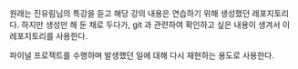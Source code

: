 원래는 진유림님의 특강을 듣고 해당 강의 내용은 연습하기 위해 생성했던 레포지토리다.
하지만 생성만 해 둔 채로 두다가, git 과 관련하여 확인하고 싶은 내용이 생겨서 이 레포지토리를 사용한다. 

파이널 프로젝트를 수행하며 발생했던 일에 대해 다시 재현하는 용도로 사용한다. 

